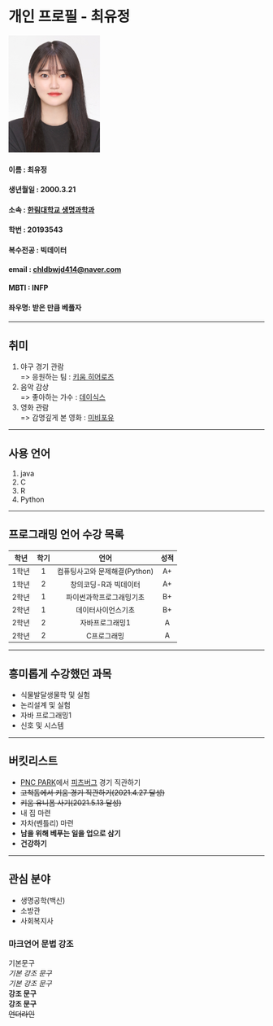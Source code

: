 # 개인 프로필 - 최유정 
 
<img src=1358c.jpg width=180 height=230>

#### 이름 : 최유정
#### 생년월일 : 2000.3.21
#### 소속 : [한림대학교 생명과학과](https://www.hallym.ac.kr/hallym_univ/sub01/cP5/sCP4.html)  
#### 학번 : 20193543
#### 복수전공 : 빅데이터  
#### email : chldbwjd414@naver.com
#### MBTI : INFP
#### 좌우명: 받은 만큼 베풀자
--------

## 취미
1. 야구 경기 관람  
=> 응원하는 팀 : [키움 히어로즈](https://www.heroesbaseball.co.kr/index.do)    
2. 음악 감상  
=> 좋아하는 가수 : [데이식스](https://day6.jype.com/)   
3. 영화 관람  
=> 감명깊게 본 영화 : [미비포유](https://movie.naver.com/movie/bi/mi/basic.naver?code=137915)  
-------

## 사용 언어
1. java    
2. C  
3. R  
4. Python
--------

## 프로그래밍 언어 수강 목록
|학년|학기|언어|성적|  
|:---:|:---:|:---:|:---:|  
|1학년|1|컴퓨팅사고와 문제해결(Python)|A+|  
|1학년|2|창의코딩-R과 빅데이터|A+|  
|2학년|1|파이썬과학프로그래밍기초|B+|  
|2학년|1|데이터사이언스기초|B+|  
|2학년|2|자바프로그래밍1|A|  
|2학년|2|C프로그래밍|A|  
------

## 흥미롭게 수강했던 과목
* 식물발달생물학 및 실험
* 논리설계 및 실험
* 자바 프로그래밍1
* 신호 및 시스템
-------

## 버킷리스트  
* [PNC PARK][PNC 파크]에서 [피츠버그][Pittsburgh] 경기 직관하기   
* ~~고척돔에서 키움 경기 직관하기(2021.4.27 달성)~~  
* ~~키움 유니폼 사기(2021.5.13 달성)~~  
* 내 집 마련  
* 자차(벤틀리) 마련  
* **남을 위해 베푸는 일을 업으로 삼기** 
* **건강하기**
------

## 관심 분야
* 생명공학(백신)  
* 소방관  
* 사회복지사
### 마크언어 문법 강조

기본문구  
*기본 강조 문구*  
_기본 강조 문구_  
**강조 문구**  
__강조 문구__    
~~언더라인~~


[PNC 파크]:https://ko.wikipedia.org/wiki/PNC_%ED%8C%8C%ED%81%AC
[Pittsburgh]:https://ko.wikipedia.org/wiki/%ED%94%BC%EC%B8%A0%EB%B2%84%EA%B7%B8
